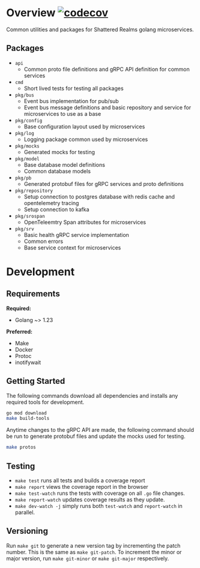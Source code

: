 # Overview [![codecov](https://codecov.io/gh/ShatteredRealms/go-common-service/graph/badge.svg?token=8nwCfHwBSh)](https://codecov.io/gh/ShatteredRealms/go-common-service)
Common utilities and packages for Shattered Realms golang microservices.

## Packages
* `api`
    * Common proto file definitions and gRPC API definition for common services
* `cmd`
    * Short lived tests for testing all packages
* `pkg/bus`
    * Event bus implementation for pub/sub
    * Event bus message definitions and basic repository and service for microservices to use as a base
* `pkg/config`
    * Base configuration layout used by microservices
* `pkg/log`
    * Logging package common used by microservices
* `pkg/mocks`
    * Generated mocks for testing
* `pkg/model`
    * Base database model definitions
    * Common database models
* `pkg/pb`
    * Generated protobuf files for gRPC services and proto definitions
* `pkg/repository`
    * Setup connection to postgres database with redis cache and opentelemetry tracing
    * Setup connection to kafka
* `pkg/srospan`
    * OpenTeleemtry Span attributes for microservices
* `pkg/srv`
    * Basic health gRPC service implementation
    * Common errors
    * Base service context for microservices

# Development
## Requirements
**Required:**
* Golang ~> 1.23

**Preferred:**
* Make
* Docker
* Protoc
* inotifywait

## Getting Started
The following commands download all dependencies and installs any required tools for development.
```bash
go mod download
make build-tools
```

Anytime changes to the gRPC API are made, the following command should be run to generate protobuf files and update the mocks used for testing.
```bash
make protos
```

## Testing
* `make test` runs all tests and builds a coverage report
* `make report` views the coverage report in the browser
* `make test-watch` runs the tests with coverage on all `.go` file changes.
* `make report-watch` updates coverage results as they update.
* `make dev-watch -j` simply runs both `test-watch` and `report-watch` in parallel.

## Versioning
Run `make git` to generate a new version tag by incrementing the patch number. This is the same as `make git-patch`. To increment the minor or major version, run `make git-minor` or `make git-major` respectively.
